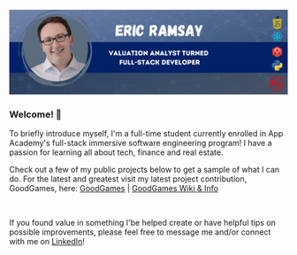 ![Header](https://github.com/eramsay20/eramsay20/blob/main/ReadMe_Banner.png?raw=true)


### Welcome! 👋

<!-- Actual text -->
To briefly introduce myself, I'm a full-time student currently enrolled in App Academy's full-stack immersive software engineering program! I have a passion for learning all about tech, finance and real estate. 
&nbsp;&nbsp;&nbsp;&nbsp;&nbsp;&nbsp;&nbsp;&nbsp;&nbsp;&nbsp;

Check out a few of my public projects below to get a sample of what I can do. For the latest and greatest visit my latest project contribution, GoodGames, here: [GoodGames](https://goodgames-appacademy.herokuapp.com/) | [GoodGames Wiki & Info](https://github.com/cubOlson/GoodGames/wiki)

&nbsp;&nbsp;&nbsp;&nbsp;&nbsp;&nbsp;&nbsp;&nbsp;&nbsp;&nbsp;

If you found value in something I'be helped create or have helpful tips on possible improvements, please feel free to message me and/or connect with me on [LinkedIn](https://www.linkedin.com/in/ericramsay/)!

<!--
**eramsay20/eramsay20** is a ✨ _special_ ✨ repository because its `README.md` (this file) appears on your GitHub profile.

Here are some ideas to get you started:

- 🔭 I’m currently working on ...
- 🌱 I’m currently learning ...
- 👯 I’m looking to collaborate on ...
- 🤔 I’m looking for help with ...
- 💬 Ask me about ...
- 📫 How to reach me: ...
- 😄 Pronouns: ...
- ⚡ Fun fact: ...
-->
